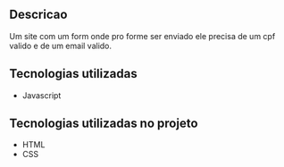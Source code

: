 ## Descricao
Um site com um form onde pro forme ser enviado ele precisa de um cpf valido e de um email valido.

## Tecnologias utilizadas
* Javascript

## Tecnologias utilizadas no projeto
* HTML
* CSS
